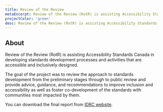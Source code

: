```yaml
---
title: Review of the Review
metaExcerpt: Review of the Review (RotR) is assisting Accessibility Standards Canada in developing standards development processes and activities that are accessible and inclusively designed.
projectColor: 'green'
desc: Review of the Review (RotR) is assisting Accessibility Standards Canada in developing standards development processes and activities that are accessible and inclusively designed.
---
```

## About

Review of the Review (RotR) is assisting Accessibility Standards Canada in developing standards development processes and activities that are accessible and inclusively designed.

The goal of the project was to review the approach to standards development from the preliminary stages through to public review and provide advice, guidance, and recommendations to improve inclusion and accessibility as well as foster co-development of the standards with communities most impacted by them.

You can download the final report from [IDRC website](https://idrc.ocadu.ca/projects/rotr/).
